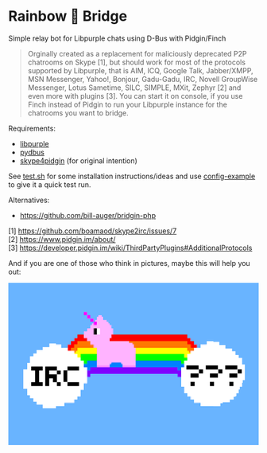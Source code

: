 # Rainbow 🌈 Bridge

Simple relay bot for Libpurple chats using D-Bus with Pidgin/Finch

> Orginally created as a replacement for maliciously deprecated P2P chatrooms on Skype [1], but should work for most of the protocols supported by Libpurple, that is AIM, ICQ, Google Talk, Jabber/XMPP, MSN Messenger, Yahoo!, Bonjour, Gadu-Gadu, IRC, Novell GroupWise Messenger, Lotus Sametime, SILC, SIMPLE, MXit, Zephyr [2] and even more with plugins [3]. You can start it on console, if you use Finch instead of Pidgin to run your Libpurple instance for the chatrooms you want to bridge.

Requirements:

* [libpurple](https://developer.pidgin.im/wiki/WhatIsLibpurple)
* [pydbus](https://github.com/LEW21/pydbus)
* [skype4pidgin](https://github.com/EionRobb/skype4pidgin/tree/master/skypeweb) (for original intention)

See [test.sh](test.sh) for some installation instructions/ideas and use [config-example](config-example) to give it a quick test run.

Alternatives:

* https://github.com/bill-auger/bridgin-php

[1] https://github.com/boamaod/skype2irc/issues/7  
[2] https://www.pidgin.im/about/  
[3] https://developer.pidgin.im/wiki/ThirdPartyPlugins#AdditionalProtocols  

And if you are one of those who think in pictures, maybe this will help you out:

![Pink fluffy unicorns of Libpurple will bridge practically anything!](rainbow.png "Rainbow 🌈 Bridge with pink fluffy unicorns of Libpurple")
